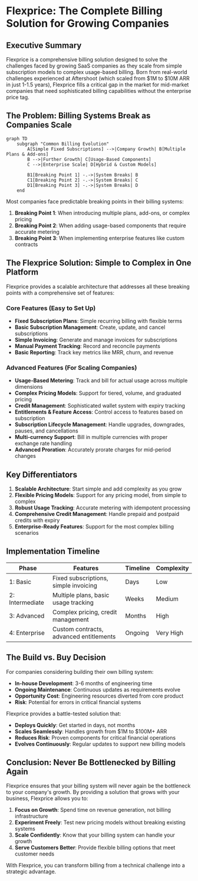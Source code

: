 # Flexprice: The Complete Billing Solution for Growing Companies

## Executive Summary

Flexprice is a comprehensive billing solution designed to solve the challenges faced by growing SaaS companies as they scale from simple subscription models to complex usage-based billing. Born from real-world challenges experienced at Aftershoot (which scaled from $1M to $10M ARR in just 1-1.5 years), Flexprice fills a critical gap in the market for mid-market companies that need sophisticated billing capabilities without the enterprise price tag.

## The Problem: Billing Systems Break as Companies Scale

```mermaid
graph TD
    subgraph "Common Billing Evolution"
        A[Simple Fixed Subscriptions] -->|Company Growth| B[Multiple Plans & Add-ons]
        B -->|Further Growth| C[Usage-Based Components]
        C -->|Enterprise Scale| D[Hybrid & Custom Models]
        
        B1[Breaking Point 1] -.->|System Breaks| B
        C1[Breaking Point 2] -.->|System Breaks| C
        D1[Breaking Point 3] -.->|System Breaks| D
    end
```

Most companies face predictable breaking points in their billing systems:

1. **Breaking Point 1**: When introducing multiple plans, add-ons, or complex pricing
2. **Breaking Point 2**: When adding usage-based components that require accurate metering
3. **Breaking Point 3**: When implementing enterprise features like custom contracts

## The Flexprice Solution: Simple to Complex in One Platform

Flexprice provides a scalable architecture that addresses all these breaking points with a comprehensive set of features:

### Core Features (Easy to Set Up)

- **Fixed Subscription Plans**: Simple recurring billing with flexible terms
- **Basic Subscription Management**: Create, update, and cancel subscriptions
- **Simple Invoicing**: Generate and manage invoices for subscriptions
- **Manual Payment Tracking**: Record and reconcile payments
- **Basic Reporting**: Track key metrics like MRR, churn, and revenue

### Advanced Features (For Scaling Companies)

- **Usage-Based Metering**: Track and bill for actual usage across multiple dimensions
- **Complex Pricing Models**: Support for tiered, volume, and graduated pricing
- **Credit Management**: Sophisticated wallet system with expiry tracking
- **Entitlements & Feature Access**: Control access to features based on subscription
- **Subscription Lifecycle Management**: Handle upgrades, downgrades, pauses, and cancellations
- **Multi-currency Support**: Bill in multiple currencies with proper exchange rate handling
- **Advanced Proration**: Accurately prorate charges for mid-period changes

## Key Differentiators

1. **Scalable Architecture**: Start simple and add complexity as you grow
2. **Flexible Pricing Models**: Support for any pricing model, from simple to complex
3. **Robust Usage Tracking**: Accurate metering with idempotent processing
4. **Comprehensive Credit Management**: Handle prepaid and postpaid credits with expiry
5. **Enterprise-Ready Features**: Support for the most complex billing scenarios

## Implementation Timeline

| Phase | Features | Timeline | Complexity |
|-------|----------|----------|------------|
| 1: Basic | Fixed subscriptions, simple invoicing | Days | Low |
| 2: Intermediate | Multiple plans, basic usage tracking | Weeks | Medium |
| 3: Advanced | Complex pricing, credit management | Months | High |
| 4: Enterprise | Custom contracts, advanced entitlements | Ongoing | Very High |

## The Build vs. Buy Decision

For companies considering building their own billing system:

- **In-house Development**: 3-6 months of engineering time
- **Ongoing Maintenance**: Continuous updates as requirements evolve
- **Opportunity Cost**: Engineering resources diverted from core product
- **Risk**: Potential for errors in critical financial systems

Flexprice provides a battle-tested solution that:

- **Deploys Quickly**: Get started in days, not months
- **Scales Seamlessly**: Handles growth from $1M to $100M+ ARR
- **Reduces Risk**: Proven components for critical financial operations
- **Evolves Continuously**: Regular updates to support new billing models

## Conclusion: Never Be Bottlenecked by Billing Again

Flexprice ensures that your billing system will never again be the bottleneck to your company's growth. By providing a solution that grows with your business, Flexprice allows you to:

1. **Focus on Growth**: Spend time on revenue generation, not billing infrastructure
2. **Experiment Freely**: Test new pricing models without breaking existing systems
3. **Scale Confidently**: Know that your billing system can handle your growth
4. **Serve Customers Better**: Provide flexible billing options that meet customer needs

With Flexprice, you can transform billing from a technical challenge into a strategic advantage. 